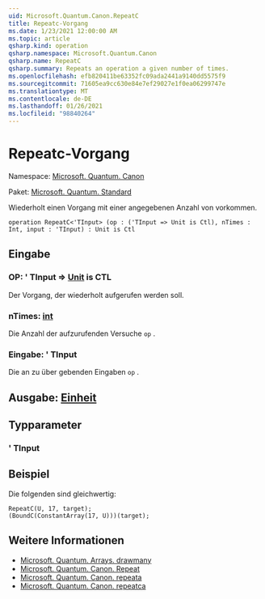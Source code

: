 ```yaml
---
uid: Microsoft.Quantum.Canon.RepeatC
title: Repeatc-Vorgang
ms.date: 1/23/2021 12:00:00 AM
ms.topic: article
qsharp.kind: operation
qsharp.namespace: Microsoft.Quantum.Canon
qsharp.name: RepeatC
qsharp.summary: Repeats an operation a given number of times.
ms.openlocfilehash: efb820411be63352fc09ada2441a9140dd5575f9
ms.sourcegitcommit: 71605ea9cc630e84e7ef29027e1f0ea06299747e
ms.translationtype: MT
ms.contentlocale: de-DE
ms.lasthandoff: 01/26/2021
ms.locfileid: "98840264"
---
```

# <a name="repeatc-operation"></a>Repeatc-Vorgang

Namespace: [Microsoft. Quantum. Canon](xref:Microsoft.Quantum.Canon)

Paket: [Microsoft. Quantum. Standard](https://nuget.org/packages/Microsoft.Quantum.Standard)


Wiederholt einen Vorgang mit einer angegebenen Anzahl von vorkommen.

```qsharp
operation RepeatC<'TInput> (op : ('TInput => Unit is Ctl), nTimes : Int, input : 'TInput) : Unit is Ctl
```


## <a name="input"></a>Eingabe

### <a name="op--tinput--unit--is-ctl"></a>OP: ' TInput => [Unit](xref:microsoft.quantum.lang-ref.unit)  is CTL

Der Vorgang, der wiederholt aufgerufen werden soll.


### <a name="ntimes--int"></a>nTimes: [int](xref:microsoft.quantum.lang-ref.int)

Die Anzahl der aufzurufenden Versuche `op` .


### <a name="input--tinput"></a>Eingabe: ' TInput

Die an zu über gebenden Eingaben `op` .



## <a name="output--unit"></a>Ausgabe: [Einheit](xref:microsoft.quantum.lang-ref.unit)



## <a name="type-parameters"></a>Typparameter

### <a name="tinput"></a>' TInput



## <a name="example"></a>Beispiel

Die folgenden sind gleichwertig:

```qsharp
RepeatC(U, 17, target);
(BoundC(ConstantArray(17, U)))(target);
```

## <a name="see-also"></a>Weitere Informationen

- [Microsoft. Quantum. Arrays. drawmany](xref:Microsoft.Quantum.Arrays.DrawMany)
- [Microsoft. Quantum. Canon. Repeat](xref:Microsoft.Quantum.Canon.Repeat)
- [Microsoft. Quantum. Canon. repeata](xref:Microsoft.Quantum.Canon.RepeatA)
- [Microsoft. Quantum. Canon. repeatca](xref:Microsoft.Quantum.Canon.RepeatCA)